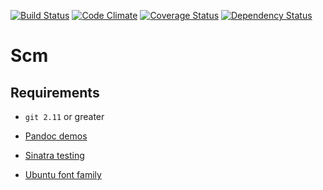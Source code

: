 [![Build Status](https://travis-ci.org/dsaenztagarro/githubbot.svg?branch=master)](https://travis-ci.org/dsaenztagarro/githubbot)
[![Code Climate](https://codeclimate.com/github/dsaenztagarro/githubbot/badges/gpa.svg)](https://codeclimate.com/github/dsaenztagarro/githubbot)
[![Coverage Status](https://coveralls.io/repos/github/dsaenztagarro/githubbot/badge.svg?branch=master)](https://coveralls.io/github/dsaenztagarro/githubbot?branch=master)
[![Dependency Status](https://gemnasium.com/badges/github.com/dsaenztagarro/githubbot.svg)](https://gemnasium.com/github.com/dsaenztagarro/githubbot)

# Scm

## Requirements

- `git 2.11` or greater

- [Pandoc demos](http://pandoc.org/demos.html)
- [Sinatra testing](http://www.sinatrarb.com/testing.html)
- [Ubuntu font family](http://font.ubuntu.com)

